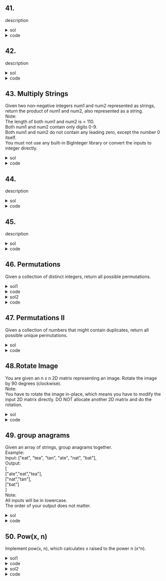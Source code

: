 ## 41. 
description

<details><summary>sol</summary>
<p>

#### hint

</p></details>

<details><summary>code</summary>
<p>

```python
code
```
</p></details>

## 42. 
description

<details><summary>sol</summary>
<p>

#### hint

</p></details>

<details><summary>code</summary>
<p>

```python
code
```
</p></details>

## 43. Multiply Strings
Given two non-negative integers num1 and num2 represented as strings, return the product of num1 and num2, also represented as a string.  
Note:  
The length of both num1 and num2 is < 110.  
Both num1 and num2 contain only digits 0-9.  
Both num1 and num2 do not contain any leading zero, except the number 0 itself.  
You must not use any built-in BigInteger library or convert the inputs to integer directly.  

<details><summary>sol</summary>
<p>

#### hint

</p></details>

<details><summary>code</summary>
<p>

```python
code
```
</p></details>

## 44. 
description

<details><summary>sol</summary>
<p>

#### hint

</p></details>

<details><summary>code</summary>
<p>

```python
code
```
</p></details>

## 45. 
description

<details><summary>sol</summary>
<p>

#### 

</p></details>

<details><summary>code</summary>
<p>

```python
```
</p></details>

## 46. Permutations
Given a collection of distinct integers, return all possible permutations.

<details><summary>sol1</summary>
<p>

#### basic backtracking. time=O(n!), space=O(n!) for solutions.

</p></details>

<details><summary>code</summary>
<p>

```python
class Solution(object):
    def permute(self, nums):
        res = []
        def backtrack(cur):
            if(len(cur) == len(nums)):
                res.append(cur)
                return
            for num in nums:
                if num not in cur:
                    backtrack(cur+[num])
        backtrack([])
        return res
```
</p></details>

<details><summary>sol2</summary>
<p>

#### iteratively. time=space=O(n*(n!)) ??

</p></details>

<details><summary>code</summary>
<p>

```python
    def permute2(self, nums):
        #iterative sol
        res = [[]]
        for num in nums:
            new_res = []
            for r in res:
                #be careful of this range
                for i in range(len(r)+1):
                    new_res.append(r[:i]+[num]+r[i:])
            res = new_res
        return res
```
</p></details>



## 47. Permutations II
Given a collection of numbers that might contain duplicates, return all possible unique permutations.  

<details><summary>sol</summary>
<p>

#### similar to 46, but have to handle duplicates

</p></details>

<details><summary>code</summary>
<p>

```python
code
```
</p></details>

## 48.Rotate Image
You are given an n x n 2D matrix representing an image.
Rotate the image by 90 degrees (clockwise).  
Note:  
You have to rotate the image in-place, which means you have to modify the input 2D matrix directly. DO NOT allocate another 2D matrix and do the rotation.  

<details><summary>sol</summary>
<p>

#### first transpose, next reverse. time=O(n^2), space=O(1)

</p></details>

<details><summary>code</summary>
<p>

```python
class Solution(object):
    def rotate(self, matrix):
        """
        :type matrix: List[List[int]]
        :rtype: void Do not return anything, modify matrix in-place instead.
        """
        n = len(matrix)
        for i in range(n):
            for j in range(i+1, n):
                matrix[i][j], matrix[j][i] = matrix[j][i], matrix[i][j]
        for i in range(n):
            matrix[i] = matrix[i][::-1]
```
</p></details>

## 49. group anagrams
Given an array of strings, group anagrams together.  
Example:  
Input: ["eat", "tea", "tan", "ate", "nat", "bat"],  
Output:  
[  
["ate","eat","tea"],  
["nat","tan"],  
["bat"]  
]  
Note:  
All inputs will be in lowercase.  
The order of your output does not matter.  

<details><summary>sol</summary>
<p>

#### use dictionary to solve this problem. key for dic : sorted word/character count of word/26 primes timing integer. time=O(n), space=O(n)

</p></details>

<details><summary>code</summary>
<p>

```python
class Solution(object):
    #use the sorted words as key
    def groupAnagrams(self, strs):
        """
        :type strs: List[str]
        :rtype: List[List[str]]
        """
        dic = {}
        for word in strs:
            cur = str(sorted((word)))
            prev = dic.get(cur, [])
            prev.append(word)
            dic[cur] = prev
        res = []
        for k, v in dic.items():
            res.append(v)
        return res

    #use the word's character count as key
    def groupAnagrams2(self, strs):
        """
        :type strs: List[str]
        :rtype: List[List[str]]
        """
        dic = {}
        for word in strs:
            count = [0] * 26
            for ch in word:
                count[ord(ch)-ord('a')] += 1
            dic[str(count)] = dic.get(str(count), []) + [word]
        res = []
        for k,v in dic.items():
            res.append(v)
        return res

```
</p></details>

## 50. Pow(x, n)
Implement pow(x, n), which calculates x raised to the power n (x^n).

<details><summary>sol1</summary>
<p>

#### iterative. if the right-most bit is 1, multiply the result by x, x^2, x^4..., and then right shift n.time=O(logn), space=O(1) 

</p></details>

<details><summary>code</summary>
<p>

```python
class Solution(object):
    # iterative
    def myPow(self, x, n):
        if n < 0:
            n = -n
            x = 1/x
        res = 1.0
        while n > 0:
            if n & 1:
                res *= x
            n = n >> 1
            x *= x
        return res

```
</p></details>

<details><summary>sol2</summary>
<p>

#### recursive. x^n = (x^2)^(n/2) or x*(x^2)^(n//2). time=O(logn), space=O(logn)

</p></details>

<details><summary>code</summary>
<p>

```python
    def myPow2(self, x, n):
        """
        :type x: float
        :type n: int
        :rtype: float
        """
        if n == 0:
            return 1.0
        if n < 0:
            n = -n
            x = 1/x
        if n % 2 == 0:
            return self.myPow(x*x, n/2)
        else:
            return x*self.myPow(x*x, int(n/2))
```
</p></details>
